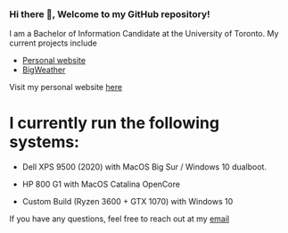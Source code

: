 ### Hi there 👋, Welcome to my GitHub repository!

I am a Bachelor of Information Candidate at the University of Toronto. My current projects include

* [Personal website](https://www.github.com/billthan/billthan)  
* [BigWeather](https://www.github.com/billthan/BigWeather)  

Visit my personal website [here](https://www.billthan.ca)

# I currently run the following systems:

* Dell XPS 9500 (2020) with MacOS Big Sur / Windows 10 dualboot.

* HP 800 G1 with MacOS Catalina OpenCore

* Custom Build (Ryzen 3600 + GTX 1070) with Windows 10


If you have any questions, feel free to reach out at my [email](mailto:billthan@live.ca)
